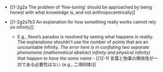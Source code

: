- [[1-2g2a The problem of ‘fine-tuning’ should be approached by being honest with what knowledge is, and not anthropocentrically]]

- [[1-2g2s7b3 An explanation for how something really works cannot rely on infinity]]
	- E.g., Xeno’s paradox is resolved by seeing what happens in reality. The explanations shouldn't use the number of points that are an uncountable infinity.
		*The error here is in conflating two separate phenomena (mathematical abstract infinity and physical infinity) that happen to have the same name*
			- [[12-1f 言葉と物事の関係性が一対である必要性はない (e.g., 二項同体)]]
